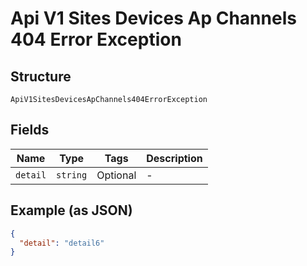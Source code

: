 
# Api V1 Sites Devices Ap Channels 404 Error Exception

## Structure

`ApiV1SitesDevicesApChannels404ErrorException`

## Fields

| Name | Type | Tags | Description |
|  --- | --- | --- | --- |
| `detail` | `string` | Optional | - |

## Example (as JSON)

```json
{
  "detail": "detail6"
}
```

